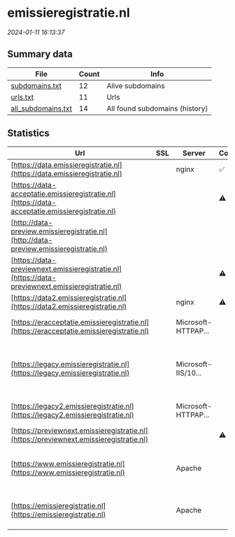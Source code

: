 # emissieregistratie.nl
*2024-01-11 16:13:37*
## Summary data
| File       | Count | Info |
|------------|-------|------|
|[subdomains.txt](/data/emissieregistratie.nl/subdomains.txt)|12|Alive subdomains|
|[urls.txt](/data/emissieregistratie.nl/urls.txt)|11|Urls|
|[all_subdomains.txt](/data/emissieregistratie.nl/all_subdomains.txt)|14|All found subdomains (history)|
## Statistics
| Url | SSL | Server | Cookie | HSTS | CSP | XFO | XXP | RP | Tech |Title |
|------------|-------|------|------|------|------|------|------|------|------|------|
|[https://data.emissieregistratie.nl](https://data.emissieregistratie.nl)| |nginx|:white_check_mark: |:white_check_mark: | | | | :white_check_mark: |HSTS Java Nginx|Emissieregistrat...|
|[https://data-acceptatie.emissieregistratie.nl](https://data-acceptatie.emissieregistratie.nl)| ||:warning: |:white_check_mark: | | | | :white_check_mark: |F5 BigIP HSTS||
|[http://data-preview.emissieregistratie.nl](http://data-preview.emissieregistratie.nl)| || | | | | | :white_check_mark: |||
|[https://data-previewnext.emissieregistratie.nl](https://data-previewnext.emissieregistratie.nl)| ||:warning: |:white_check_mark: | | | | :white_check_mark: |F5 BigIP HSTS||
|[https://data2.emissieregistratie.nl](https://data2.emissieregistratie.nl)| |nginx|:warning: |:white_check_mark: | | | | :white_check_mark: |HSTS Java Nginx|Emissieregistrat...|
|[https://eracceptatie.emissieregistratie.nl](https://eracceptatie.emissieregistratie.nl)| |Microsoft-HTTPAP...| |:white_check_mark: | | | | :white_check_mark: |HSTS Microsoft HTTPAPI:2.0|Service Unavaila...|
|[https://legacy.emissieregistratie.nl](https://legacy.emissieregistratie.nl)| |Microsoft-IIS/10...| | | | | | :white_check_mark: |HSTS IIS:10.0 Microsoft ASP.NET Windows Server|Emissie Registra...|
|[https://legacy2.emissieregistratie.nl](https://legacy2.emissieregistratie.nl)| |Microsoft-HTTPAP...| |:white_check_mark: | | | | :white_check_mark: |HSTS Microsoft HTTPAPI:2.0|Service Unavaila...|
|[https://previewnext.emissieregistratie.nl](https://previewnext.emissieregistratie.nl)| ||:warning: | | | | | :white_check_mark: |F5 BigIP HSTS||
|[https://www.emissieregistratie.nl](https://www.emissieregistratie.nl)| |Apache| |:white_check_mark: | | :white_check_mark: | :white_check_mark: | :white_check_mark: |Apache HTTP Server Drupal HSTS PHP|Alle emissiegege...|
|[https://emissieregistratie.nl](https://emissieregistratie.nl)| |Apache| |:white_check_mark: | | :white_check_mark: | :white_check_mark: | :white_check_mark: |Apache HTTP Server HSTS|301 Moved Perman...|